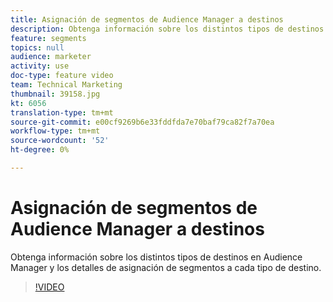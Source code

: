 ```yaml
---
title: Asignación de segmentos de Audience Manager a destinos
description: Obtenga información sobre los distintos tipos de destinos en Audience Manager y los detalles de asignación de segmentos a cada tipo de destino.
feature: segments
topics: null
audience: marketer
activity: use
doc-type: feature video
team: Technical Marketing
thumbnail: 39158.jpg
kt: 6056
translation-type: tm+mt
source-git-commit: e00cf9269b6e33fddfda7e70baf79ca82f7a70ea
workflow-type: tm+mt
source-wordcount: '52'
ht-degree: 0%

---
```



# Asignación de segmentos de Audience Manager a destinos

Obtenga información sobre los distintos tipos de destinos en Audience Manager y los detalles de asignación de segmentos a cada tipo de destino.

>[!VIDEO](https://video.tv.adobe.com/v/39158/?quality=12&learn=on)
